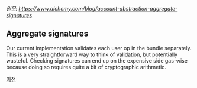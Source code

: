 *원문: https://www.alchemy.com/blog/account-abstraction-aggregate-signatures*

## Aggregate signatures

Our current implementation validates each user op in the bundle separately. 
This is a very straightforward way to think of validation, 
but potentially wasteful. Checking signatures can end up on the expensive 
side gas-wise because doing so requires quite a bit of cryptographic arithmetic.

[이전](./3.md)